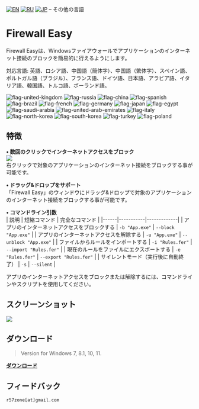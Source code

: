 [![EN](https://user-images.githubusercontent.com/9499881/33184537-7be87e86-d096-11e7-89bb-f3286f752bc6.png)](https://github.com/r57zone/Firewall-Easy/blob/master/README.md) 
[![RU](https://user-images.githubusercontent.com/9499881/27683795-5b0fbac6-5cd8-11e7-929c-057833e01fb1.png)](https://github.com/r57zone/Firewall-Easy/blob/master/README.RU.md)
[![JP](https://user-images.githubusercontent.com/9499881/195409269-5aa8a8a6-c6a8-491f-b1a2-9a4570fcb8db.png)](https://github.com/r57zone/Firewall-Easy/blob/master/README.JP.md)
&#8211; その他の言語

# Firewall Easy
Firewall Easyは、Windowsファイアウォールでアプリケーションのインターネット接続のブロックを簡易的に行えるようにします。


対応言語: 英語、ロシア語、中国語（簡体字）、中国語（繁体字）、スペイン語、ポルトガル語（ブラジル）、フランス語、ドイツ語、日本語、アラビア語、イタリア語、韓国語、トルコ語、ポーランド語。

![flag-united-kingdom](https://github.com/user-attachments/assets/8c03c9b8-d154-466f-b9c4-6ea60278d537)
![flag-russia](https://user-images.githubusercontent.com/9499881/27683795-5b0fbac6-5cd8-11e7-929c-057833e01fb1.png)
![flag-china](https://github.com/user-attachments/assets/16848591-2baf-4300-893b-b95d5249a34e)
![flag-spanish](https://github.com/user-attachments/assets/a892b7ce-d83f-4914-9c54-9ba16c9c9e38)
![flag-brazil](https://github.com/user-attachments/assets/f2544579-81df-43b4-94c5-59c569828182)
![flag-french](https://github.com/user-attachments/assets/57f54331-32a3-4146-823c-4aa85a4c6669)
![flag-germany](https://github.com/user-attachments/assets/11066aa3-7c0d-4507-9df1-cad00fe53fad)
![flag-japan](https://github.com/user-attachments/assets/37cfc183-4de7-4d5a-a698-0da1286a6ee1)
![flag-egypt](https://github.com/user-attachments/assets/44399d0f-f05f-4d44-a4ab-13b6d7ded087)
![flag-saudi-arabia](https://github.com/user-attachments/assets/07d7d133-5a21-4bde-8c37-c1ef3772ac91)
![flag-united-arab-emirates](https://github.com/user-attachments/assets/81d3b610-a2f4-44c9-b2ad-20e4d7cfb2b2)
![flag-italy](https://github.com/user-attachments/assets/692490d6-bc53-446f-99b8-bf2becb8ec0d)
![flag-north-korea](https://github.com/user-attachments/assets/5b315a3d-6ce0-4cbb-b7a3-133ef2bcb2c5)
![flag-south-korea](https://github.com/user-attachments/assets/ed3d3778-9193-444a-85fd-ac5dd7bc91c6)
![flag-turkey](https://github.com/user-attachments/assets/b932b6f7-e702-4db2-9993-d0fbf188bbae)
![flag-poland](https://github.com/user-attachments/assets/e94d2b22-8d24-4421-a64a-582e02297e96)

## 特徴
**• 数回のクリックでインターネットアクセスをブロック**<br>
![](https://github.com/user-attachments/assets/4e576903-5ba9-4cce-8b28-63ce2108d1cc)<br>
右クリックで対象のアプリケーションのインターネット接続をブロックする事が可能です。

**• ドラッグ&ドロップをサポート**<br>
「Firewall Easy」のウィンドウにドラッグ&ドロップで対象のアプリケーションのインターネット接続をブロックする事が可能です。

**• コマンドライン引数**<br>
| 説明 | 短縮コマンド | 完全なコマンド |
|------|-----------|-------------|
| アプリのインターネットアクセスをブロックする | `-b "App.exe"` | `--block "App.exe"` |
| アプリのインターネットアクセスを解除する | `-u "App.exe"` | `--unblock "App.exe"` |
| ファイルからルールをインポートする | `-i "Rules.fer"` | `--import "Rules.fer"` |
| 現在のルールをファイルにエクスポートする | `-e "Rules.fer"` | `--export "Rules.fer"` |
| サイレントモード（実行後に自動終了） | `-s` | `--silent` |

アプリのインターネットアクセスをブロックまたは解除するには、コマンドラインやスクリプトを使用してください。

## スクリーンショット
![](https://github.com/user-attachments/assets/c5746b70-69a4-4f78-9319-e48ed713aad6)

## ダウンロード
>Version for Windows 7, 8.1, 10, 11.

**[ダウンロード](https://github.com/r57zone/Firewall-Easy/releases)**
## フィードバック
`r57zone[at]gmail.com`
